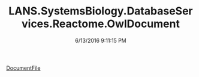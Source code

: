 ﻿---
title: LANS.SystemsBiology.DatabaseServices.Reactome.OwlDocument
date: 6/13/2016 9:11:15 PM
---

[DocumentFile](T-LANS.SystemsBiology.DatabaseServices.Reactome.OwlDocument.DocumentFile.html)
